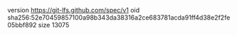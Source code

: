 version https://git-lfs.github.com/spec/v1
oid sha256:52e70459857100a98b343da38316a2ce683781acda91ff4d38e2f2fe05bbf892
size 13075
